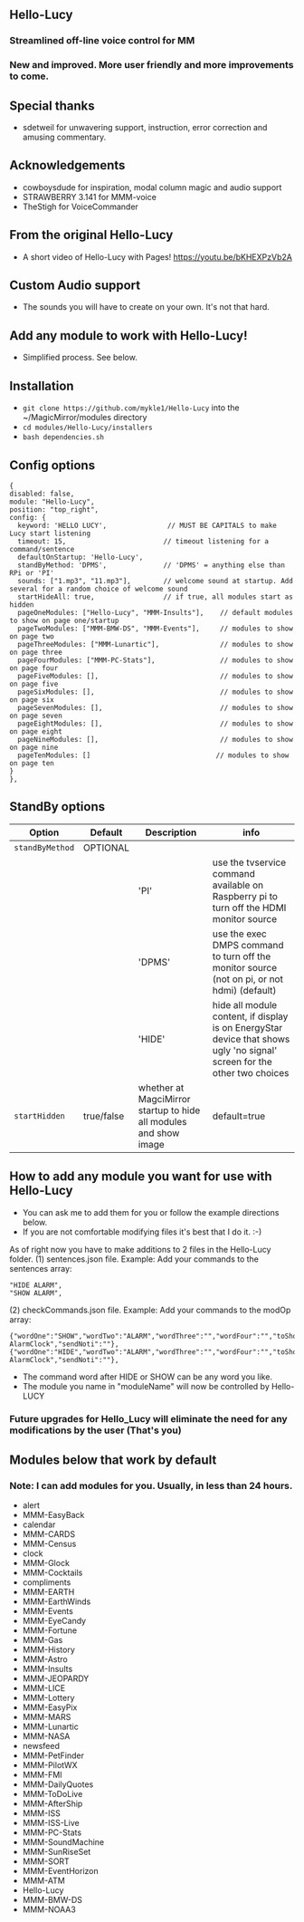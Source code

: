 ## Hello-Lucy

### Streamlined off-line voice control for MM

### New and improved. More user friendly and more improvements to come.

## Special thanks
* sdetweil for unwavering support, instruction, error correction and amusing commentary.

## Acknowledgements
* cowboysdude for inspiration, modal column magic and audio support
* STRAWBERRY 3.141 for MMM-voice
* TheStigh for VoiceCommander

## From the original Hello-Lucy
* A short video of Hello-Lucy with Pages! https://youtu.be/bKHEXPzVb2A

## Custom Audio support
* The sounds you will have to create on your own. It's not that hard.

## Add any module to work with Hello-Lucy!
* Simplified process. See below.

## Installation

* `git clone https://github.com/mykle1/Hello-Lucy` into the ~/MagicMirror/modules directory
* `cd modules/Hello-Lucy/installers`
* `bash dependencies.sh`

## Config options

```
{
disabled: false,
module: "Hello-Lucy",
position: "top_right",
config: {
  keyword: 'HELLO LUCY',               // MUST BE CAPITALS to make Lucy start listening
  timeout: 15,                        // timeout listening for a command/sentence
  defaultOnStartup: 'Hello-Lucy',
  standByMethod: 'DPMS',              // 'DPMS' = anything else than RPi or 'PI'
  sounds: ["1.mp3", "11.mp3"],        // welcome sound at startup. Add several for a random choice of welcome sound
  startHideAll: true,                 // if true, all modules start as hidden
  pageOneModules: ["Hello-Lucy", "MMM-Insults"],    // default modules to show on page one/startup
  pageTwoModules: ["MMM-BMW-DS", "MMM-Events"],     // modules to show on page two
  pageThreeModules: ["MMM-Lunartic"],               // modules to show on page three
  pageFourModules: ["MMM-PC-Stats"],                // modules to show on page four
  pageFiveModules: [],                              // modules to show on page five
  pageSixModules: [],                               // modules to show on page six
  pageSevenModules: [],                             // modules to show on page seven
  pageEightModules: [],                             // modules to show on page eight
  pageNineModules: [],                              // modules to show on page nine
  pageTenModules: []                               // modules to show on page ten
}
},
```
## StandBy options
| **Option** | **Default** | **Description** | **info** |
| --- | --- | --- | --- |
| `standByMethod` | OPTIONAL | | |
|        |          |'PI' |  use the tvservice command available on Raspberry pi to turn off the HDMI monitor source |
|  |  | 'DPMS' |  use the exec DMPS command to turn off the monitor source (not on pi, or not hdmi) (default) |
|  |  | 'HIDE' |  hide all module content, if display is on EnergyStar device that shows ugly 'no signal' screen for the other two choices |
| `startHidden` | true/false | whether at MagciMirror startup to hide all modules and show image | default=true |

## How to add any module you want for use with Hello-Lucy
* You can ask me to add them for you or follow the example directions below.
* If you are not comfortable modifying files it's best that I do it. :-)

As of right now you have to make additions to 2 files in the Hello-Lucy folder.
(1) sentences.json file.
Example: Add your commands to the sentences array:
```
"HIDE ALARM",
"SHOW ALARM",
```
(2) checkCommands.json file.
Example: Add your commands to the modOp array:
```
{"wordOne":"SHOW","wordTwo":"ALARM","wordThree":"","wordFour":"","toShow":"true","moduleName":"MMM-AlarmClock","sendNoti":""},
{"wordOne":"HIDE","wordTwo":"ALARM","wordThree":"","wordFour":"","toShow":"false","moduleName":"MMM-AlarmClock","sendNoti":""},
```
* The command word after HIDE or SHOW can be any word you like.
* The module you name in "moduleName" will now be controlled by Hello-LUCY

### Future upgrades for Hello_Lucy will eliminate the need for any modifications by the user (That's you)

## Modules below that work by default
### Note: I can add modules for you. Usually, in less than 24 hours.

* alert
* MMM-EasyBack
* calendar
* MMM-CARDS
* MMM-Census
* clock
* MMM-Glock
* MMM-Cocktails
* compliments
* MMM-EARTH
* MMM-EarthWinds
* MMM-Events
* MMM-EyeCandy
* MMM-Fortune
* MMM-Gas
* MMM-History
* MMM-Astro
* MMM-Insults
* MMM-JEOPARDY
* MMM-LICE
* MMM-Lottery
* MMM-EasyPix
* MMM-MARS
* MMM-Lunartic
* MMM-NASA
* newsfeed
* MMM-PetFinder
* MMM-PilotWX
* MMM-FMI
* MMM-DailyQuotes
* MMM-ToDoLive
* MMM-AfterShip
* MMM-ISS
* MMM-ISS-Live
* MMM-PC-Stats
* MMM-SoundMachine
* MMM-SunRiseSet
* MMM-SORT
* MMM-EventHorizon
* MMM-ATM
* Hello-Lucy
* MMM-BMW-DS
* MMM-NOAA3
